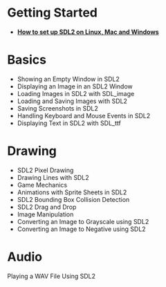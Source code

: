 # Getting Started
* [**How to set up SDL2 on Linux, Mac and Windows**]()
# Basics
* Showing an Empty Window in SDL2
* Displaying an Image in an SDL2 Window
* Loading Images in SDL2 with SDL_image
* Loading and Saving Images with SDL2
* Saving Screenshots in SDL2
* Handling Keyboard and Mouse Events in SDL2
* Displaying Text in SDL2 with SDL_ttf
# Drawing
* SDL2 Pixel Drawing
* Drawing Lines with SDL2
* Game Mechanics
* Animations with Sprite Sheets in SDL2
* SDL2 Bounding Box Collision Detection
* SDL2 Drag and Drop
* Image Manipulation
* Converting an Image to Grayscale using SDL2
* Converting an Image to Negative using SDL2
# Audio
Playing a WAV File Using SDL2